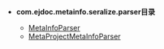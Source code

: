 


- **com.ejdoc.metainfo.seralize.parser目录**

	- [MetaInfoParser](metaInfoSeralize/com/ejdoc/metainfo/seralize/parser/MetaInfoParser.md)
	- [MetaProjectMetaInfoParser](metaInfoSeralize/com/ejdoc/metainfo/seralize/parser/MetaProjectMetaInfoParser.md)
